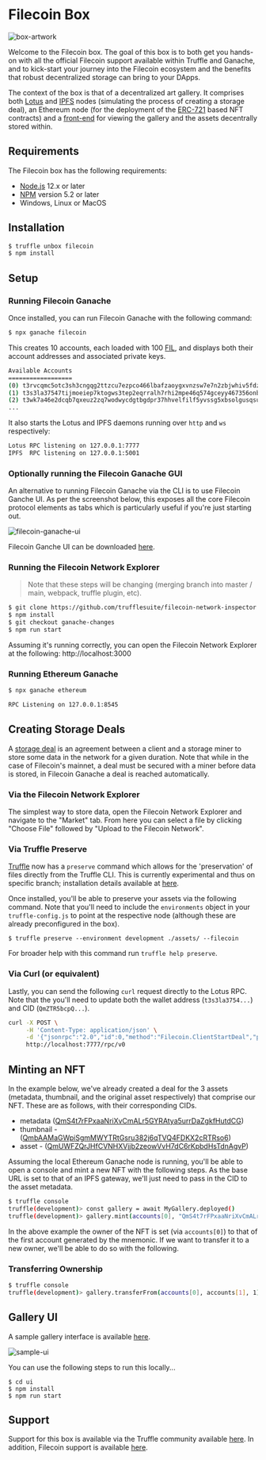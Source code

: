 # Filecoin Box

![box-artwork](https://github.com/truffle-box/filecoin-box/blob/master/box-img-sm.png?raw=true)

Welcome to the Filecoin box. The goal of this box is to both get you hands-on with all the official Filecoin support available within Truffle and Ganache, and to kick-start your journey into the Filecoin ecosystem and the benefits that robust decentralized storage can bring to your DApps.

The context of the box is that of a decentralized art gallery. It comprises both [Lotus](https://docs.filecoin.io/reference/lotus-api/) and [IPFS](https://ipfs.io/) nodes (simulating the process of creating a storage deal), an Ethereum node (for the deployment of the [ERC-721](https://docs.openzeppelin.com/contracts/3.x/) based NFT contracts) and a [front-end](#gallery-ui) for viewing the gallery and the assets decentrally stored within.

## Requirements

The Filecoin box has the following requirements:

- [Node.js](https://nodejs.org/) 12.x or later
- [NPM](https://docs.npmjs.com/cli/) version 5.2 or later
- Windows, Linux or MacOS

## Installation

```bash
$ truffle unbox filecoin
$ npm install
```

## Setup

### Running Filecoin Ganache

Once installed, you can run Filecoin Ganache with the following command:

```bash
$ npx ganache filecoin
```

This creates 10 accounts, each loaded with 100 [FIL](https://docs.filecoin.io/reference/#wallets), and displays both their account addresses and associated private keys.

```bash
Available Accounts
==================
(0) t3rvcqmc5otc3sh3cngqg2ttzcu7ezpco466lbafzaoygxvnzsw7e7n2zbjwhiv5fdzhs6uxm2qckwt6lp5wga (100 FIL)
(1) t3s3la37547tijmoeiep7ktogws3tep2eqrralh7rhi2mpe46q574gceyy467356onblzvwf7ejlelo2rdsg4q (100 FIL)
(2) t3wk7a46e2dcqb7qxeuz2zq7wodwycdgtbgdpr37hhvelfilf5yvssg5xbsolgusqsumomtmtqhnobh4carhyq (100 FIL)
...
```

It also starts the Lotus and IPFS daemons running over `http` and `ws` respectively:

```bash
Lotus RPC listening on 127.0.0.1:7777
IPFS  RPC listening on 127.0.0.1:5001
```

### Optionally running the Filecoin Ganache GUI

An alternative to running Filecoin Ganache via the CLI is to use Filecoin Ganche UI. As per the screenshot below, this exposes all the core Filecoin protocol elements as tabs which is particularly useful if you're just starting out.

![filecoin-ganache-ui](https://github.com/truffle-box/filecoin-box/blob/master/screenshots/filecoin-ganache-ui.png?raw=true)

Filecoin Ganche UI can be downloaded [here](https://github.com/trufflesuite/ganache/releases/tag/v2.6.0-beta.3). 

### Running the Filecoin Network Explorer

> Note that these steps will be changing (merging branch into master / main, webpack, truffle plugin, etc).

```bash
$ git clone https://github.com/trufflesuite/filecoin-network-inspector
$ npm install
$ git checkout ganache-changes
$ npm run start
```

Assuming it's running correctly, you can open the Filecoin Network Explorer at the following: http://localhost:3000

### Running Ethereum Ganache

```bash
$ npx ganache ethereum
```

```bash
RPC Listening on 127.0.0.1:8545
```

## Creating Storage Deals

A [storage deal](https://docs.filecoin.io/store/lotus/store-data/#find-a-miner) is an agreement between a client and a storage miner to store some data in the network for a given duration. Note that while in the case of Filecoin's mainnet, a deal must be secured with a miner before data is stored, in Filecoin Ganache a deal is reached automatically.

### Via the Filecoin Network Explorer

The simplest way to store data, open the Filecoin Network Explorer and navigate to the "Market" tab. From here you can select a file by clicking "Choose File" followed by "Upload to the Filecoin Network".

### Via Truffle Preserve

[Truffle](https://www.trufflesuite.com/docs/truffle/overview) now has a `preserve` command which allows for the 'preservation' of files directly from the Truffle CLI. This is currently experimental and thus on specific branch; installation details available at [here](https://www.trufflesuite.com/blog/announcing-collaboration-with-filecoin).

Once installed, you'll be able to preserve your assets via the following command. Note that you'll need to include the `environments` object in your `truffle-config.js` to point at the respective node (although these are already preconfigured in the box).

```
$ truffle preserve --environment development ./assets/ --filecoin
```

For broader help with this command run `truffle help preserve`.

### Via Curl (or equivalent)

Lastly, you can send the following `curl` request directly to the Lotus RPC. Note that the you'll need to update both the wallet address (`t3s3la3754...`) and CID (`QmZTR5bcpQ...`).

```bash
curl -X POST \
     -H 'Content-Type: application/json' \
     -d '{"jsonrpc":"2.0","id":0,"method":"Filecoin.ClientStartDeal","params":[{"Data":{"TransferType":"graphsync","Root":{"/":"QmZTR5bcpQD7cFgTorqxZDYaew1Wqgfbd2ud9QqGPAkK2V"},"PieceCid":null,"PieceSize":0},"Wallet":"t3s3la37547tijmoeiep7ktogws3tep2eqrralh7rhi2mpe46q574gceyy467356onblzvwf7ejlelo2rdsg4q","Miner":"t01000","EpochPrice":"2500","MinBlocksDuration":300}]}' \
     http://localhost:7777/rpc/v0
```

## Minting an NFT

In the example below, we've already created a deal for the 3 assets (metadata, thumbnail, and the original asset respectively) that comprise our NFT. These are as follows, with their corresponding CIDs.

- metadata ([QmS4t7rFPxaaNriXvCmALr5GYRAtya5urrDaZgkfHutdCG](https://ipfs.io/ipfs/QmS4t7rFPxaaNriXvCmALr5GYRAtya5urrDaZgkfHutdCG))
- thumbnail - ([QmbAAMaGWpiSgmMWYTRtGsru382j6qTVQ4FDKX2cRTRso6](https://ipfs.io/ipfs/QmbAAMaGWpiSgmMWYTRtGsru382j6qTVQ4FDKX2cRTRso6))
- asset - ([QmUWFZQrJHfCVNHXVjjb2zeowVvH7dC6rKpbdHsTdnAgvP](https://ipfs.io/ipfs/QmUWFZQrJHfCVNHXVjjb2zeowVvH7dC6rKpbdHsTdnAgvP))

Assuming the local Ethereum Ganache node is running, you'll be able to open a console and mint a new NFT with the following steps. As the base URL is set to that of an IPFS gateway, we'll just need to pass in the CID to the asset metadata.

```bash
$ truffle console
truffle(development)> const gallery = await MyGallery.deployed()
truffle(development)> gallery.mint(accounts[0], "QmS4t7rFPxaaNriXvCmALr5GYRAtya5urrDaZgkfHutdCG")
```

In the above example the owner of the NFT is set (via `accounts[0]`) to that of the first account generated by the mnemonic. If we want to transfer it to a new owner, we'll be able to do so with the following.

### Transferring Ownership

```bash
$ truffle console
truffle(development)> gallery.transferFrom(accounts[0], accounts[1], 1)
```

## Gallery UI

A sample gallery interface is available [here](https://truffle-box.github.io/filecoin-box/).

![sample-ui](https://github.com/truffle-box/filecoin-box/blob/master/screenshots/sample-ui.png?raw=true)

You can use the following steps to run this locally...

```
$ cd ui
$ npm install
$ npm run start
```

## Support

Support for this box is available via the Truffle community available [here](https://www.trufflesuite.com/community). In addition, Filecoin support is available [here](https://filecoin.io/).